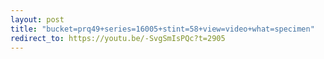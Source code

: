 ```yaml
---
layout: post
title: "bucket=prq49+series=16005+stint=58+view=video+what=specimen"
redirect_to: https://youtu.be/-SvgSmIsPQc?t=2905
---
```

